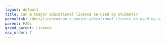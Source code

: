 ```yaml
---
layout: default
title: Can a Cmajor Educational licence be used by students?
permalink: /docs/Licence#can-a-cmajor-educational-licence-be-used-by-students
parent: FAQs
grand_parent: Licence
nav_order: 7
---
```

